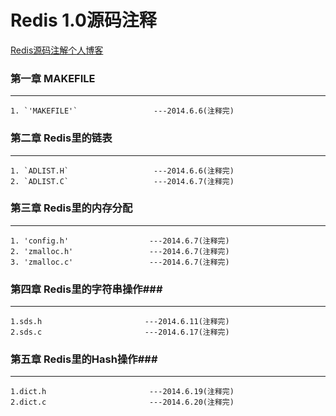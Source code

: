 Redis 1.0源码注释
======================

<a href="http://www.yanyulin.info/tag/redisyuan-ma-pou-xi.html" target="_blank">
Redis源码注解个人博客
</a>

### 第一章  MAKEFILE  ###

---

	1. `'MAKEFILE'` 				---2014.6.6(注释完)

### 第二章  Redis里的链表 ###
---

	1. `ADLIST.H`  					---2014.6.6(注释完)
	2. `ADLIST.C`                   ---2014.6.7(注释完)

### 第三章  Redis里的内存分配 ###
---

	1. 'config.h'                  ---2014.6.7(注释完)
	2. 'zmalloc.h'                 ---2014.6.7(注释完)
	3. 'zmalloc.c'                 ---2014.6.7(注释完)

### 第四章  Redis里的字符串操作###
---

	1.sds.h                       ---2014.6.11(注释完)
	2.sds.c                       ---2014.6.17(注释完)

### 第五章  Redis里的Hash操作###
---

	1.dict.h                       ---2014.6.19(注释完)
    2.dict.c                       ---2014.6.20(注释完)



